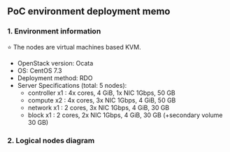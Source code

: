 ## PoC environment deployment memo
### 1. Environment information
:star: The nodes are virtual machines based KVM.
* OpenStack version: Ocata
* OS: CentOS 7.3
* Deployment method: RDO
* Server Specifications (total: 5 nodes):
  - controller x1 : 4x cores, 4 GiB, 1x NIC 1Gbps, 50 GB
  - compute x2    : 4x cores, 3x NIC 1Gbps, 4 GiB, 50 GB
  - network x1    : 2 cores, 3x NIC 1Gbps, 4 GiB, 30 GB
  - block x1      : 2 cores, 2x NIC 1Gbps, 4 GiB, 30 GB (+secondary volume 30 GB)
 
### 2. Logical nodes diagram
